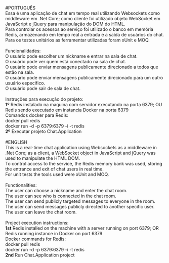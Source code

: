 #PORTUGUÊS<br/>
Essa é uma aplicação de chat em tempo real utilizando Websockets como middleware em .Net Core; como cliente foi utilizado objeto WebSocket em JavaScript e jQuery para manipulação do DOM do HTML.
<br/>Para controlar os acessos ao serviço foi utilizado o banco em memória Redis, armazenando em tempo real a entrada e a saída de usuários do chat.
<br/>Para os testes unitários as ferramentar utilizadas foram xUnit e MOQ.
<br/><br/>
Funcionalidades:<br/>
O usuário pode escolher um nickname e entrar na sala de chat.<br/>
O usuário pode ver quem está conectado na sala de chat.<br/>
O usuário pode enviar mensagens publicamente direcionado a todos que estão na sala.<br/>
O usuário pode enviar mensagens publicamente direcionado para um outro usuário especifico.<br/>
O usuário pode sair de sala de chat.<br/>
<br/>
Instruções para execução do projeto:<br/>
<b>1º</b> Redis instalado na maquina com servidor executando na porta 6379; OU Redis sendo executado em instancia Docker na porta 6379<br/>
Comandos docker para Redis:<br/>
docker pull redis<br/>
docker run -d -p 6379:6379 -i -t redis<br/>
<b>2º</b> Executar projeto Chat.Application
<br/><br/>
#ENGLISH<br/>
This is a real-time chat application using Websockets as a middleware in .Net Core; as a client, a WebSocket object in JavaScript and jQuery was used to manipulate the HTML DOM.
<br/>To control access to the service, the Redis memory bank was used, storing the entrance and exit of chat users in real time.
<br/>For unit tests the tools used were xUnit and MOQ.
<br/><br/>
Functionalities:<br/>
The user can choose a nickname and enter the chat room.<br/>
The user can see who is connected in the chat room.<br/>
The user can send publicly targeted messages to everyone in the room.<br/>
The user can send messages publicly directed to another specific user.<br/>
The user can leave the chat room.<br/>
<br/>
Project execution instructions:<br/>
<b>1st</b> Redis installed on the machine with a server running on port 6379; OR Redis running instance in Docker on port 6379<br/>
Docker commands for Redis:<br/>
docker pull redis<br/>
docker run -d -p 6379:6379 -i -t redis <br/>
<b>2nd</b> Run Chat.Application project

